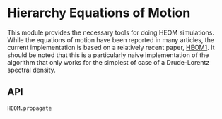 # Hierarchy Equations of Motion

This module provides the necessary tools for doing HEOM simulations. While the equations of motion have been reported in many articles, the current implementation is based on a relatively recent paper, [HEOM1](https://doi.org/10.1021/acs.jctc.5b00488). It should be noted that this is a particularly naive implementation of the algorithm that only works for the simplest of case of a Drude-Lorentz spectral density.

## API
```@docs
HEOM.propagate
```